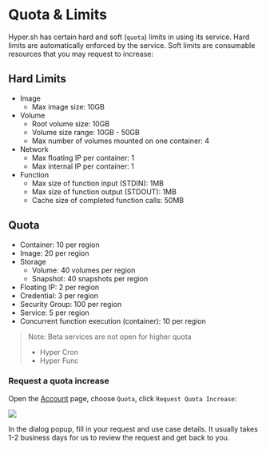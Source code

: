 # Quota & Limits

Hyper.sh has certain hard and soft (`quota`) limits in using its service. Hard limits are automatically enforced by the service. Soft limits are consumable resources that you may request to increase:

## Hard Limits
- Image
	- Max image size: 10GB
- Volume
	- Root volume size: 10GB
	- Volume size range: 10GB - 50GB
	- Max number of volumes mounted on one container: 4
- Network
	- Max floating IP per container: 1
	- Max internal IP per container: 1
- Function
	- Max size of function input (STDIN): 1MB
	- Max size of function output (STDOUT): 1MB
	- Cache size of completed function calls: 50MB

## Quota
- Container: 10 per region
- Image:  20 per region
- Storage
	- Volume: 40 volumes per region
	- Snapshot: 40 snapshots per region
- Floating IP: 2 per region
- Credential: 3 per region
- Security Group: 100 per region
- Service: 5 per region
- Concurrent function execution (container): 10 per region

> Note: Beta services are not open for higher quota
> - Hyper Cron
> - Hyper Func

### Request a quota increase

Open the [Account](https://console.hyper.sh/account/) page, choose `Quota`, click `Request Quota Increase`:

![](https://trello-attachments.s3.amazonaws.com/57ac415d5c5774e392d184a5/2374x1104/864d7065d6e9bb4bbc15cfa23bf0b59e/quota.png)

In the dialog popup, fill in your request and use case details. It usually takes 1-2 business days for us to review the request and get back to you.
